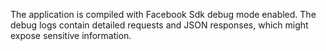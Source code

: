 The application is compiled with Facebook Sdk debug mode enabled. 
The debug logs contain detailed requests and JSON responses, which might expose sensitive information.

